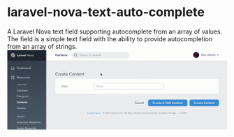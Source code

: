 # laravel-nova-text-auto-complete
A Laravel Nova text field supporting autocomplete from an array of values. The field is a simple text field with the ability to provide autocompletion from an array of strings.
![Text Auto Complete](demo/demo.gif)